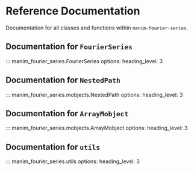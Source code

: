 # Reference Documentation

Documentation for all classes and functions within `manim-fourier-series`.

## Documentation for `FourierSeries`

::: manim_fourier_series.FourierSeries
    options:
        heading_level: 3

## Documentation for `NestedPath`

::: manim_fourier_series.mobjects.NestedPath
    options:
        heading_level: 3

## Documentation for `ArrayMobject`

::: manim_fourier_series.mobjects.ArrayMobject
    options:
        heading_level: 3

## Documentation for `utils`

::: manim_fourier_series.utils
    options:
        heading_level: 3
